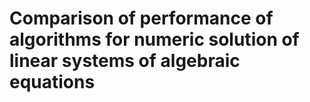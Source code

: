 # Comparison of performance of algorithms for numeric solution of linear systems of algebraic equations
